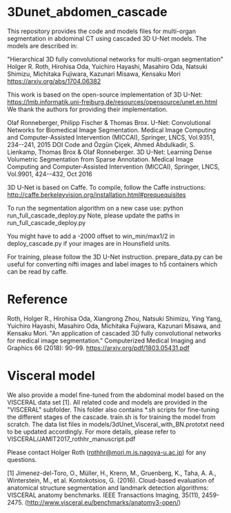 # 3Dunet_abdomen_cascade

This repository provides the code and models files for multi-organ segmentation in abdominal CT using cascaded 3D U-Net models. The models are described in:

"Hierarchical 3D fully convolutional networks for multi-organ segmentation"
Holger R. Roth, Hirohisa Oda, Yuichiro Hayashi, Masahiro Oda, Natsuki Shimizu, Michitaka Fujiwara, Kazunari Misawa, Kensaku Mori
https://arxiv.org/abs/1704.06382

This work is based on the open-source implementation of 3D U-Net: https://lmb.informatik.uni-freiburg.de/resources/opensource/unet.en.html
We thank the authors for providing their implementation.

Olaf Ronneberger, Philipp Fischer & Thomas Brox. U-Net: Convolutional Networks for Biomedical Image Segmentation. Medical Image Computing and Computer-Assisted Intervention (MICCAI), Springer, LNCS, Vol.9351, 234--241, 2015	DOI  Code
and
Özgün Çiçek, Ahmed Abdulkadir, S. Lienkamp, Thomas Brox & Olaf Ronneberger. 3D U-Net: Learning Dense Volumetric Segmentation from Sparse Annotation. Medical Image Computing and Computer-Assisted Intervention (MICCAI), Springer, LNCS, Vol.9901, 424--432, Oct 2016

3D U-Net is based on Caffe. To compile, follow the Caffe instructions:
http://caffe.berkeleyvision.org/installation.html#prequequisites

To run the segmentation algorithm on a new case use:
python run_full_cascade_deploy.py
Note, please update the paths in run_full_cascade_deploy.py

You might have to add a -2000 offset to
win_min/max1/2 in deploy_cascade.py if your images are in Hounsfield units.

For training, please follow the 3D U-Net instruction.
prepare_data.py can be useful for converting nifti images and label images to h5 containers which can be read by caffe.

# Reference
Roth, Holger R., Hirohisa Oda, Xiangrong Zhou, Natsuki Shimizu, Ying Yang, Yuichiro Hayashi, Masahiro Oda, Michitaka Fujiwara, Kazunari Misawa, and Kensaku Mori. "An application of cascaded 3D fully convolutional networks for medical image segmentation." Computerized Medical Imaging and Graphics 66 (2018): 90-99.
https://arxiv.org/pdf/1803.05431.pdf

# Visceral model
We also provide a model fine-tuned from the abdominal model based on the VISCERAL data set [1]. All related code and models are provided in the "VISCERAL" subfolder. This folder also contains *.sh scripts for fine-tuning the different stages of the cascade. train.sh is for training the model from scratch. The data list files in models/3dUnet_Visceral_with_BN.prototxt need to be updated accordingly.
For more details, please refer to VISCERAL/JAMIT2017_rothhr_manuscript.pdf

Please contact Holger Roth (rothhr@mori.m.is.nagoya-u.ac.jp) for any questions.

[1] Jimenez-del-Toro, O., Müller, H., Krenn, M., Gruenberg, K., Taha, A. A., Winterstein, M., et al. Kontokotsios, G. (2016). Cloud-based evaluation of anatomical structure segmentation and landmark detection algorithms: VISCERAL anatomy benchmarks. IEEE Transactions Imaging, 35(11), 2459-2475. (http://www.visceral.eu/benchmarks/anatomy3-open/)
